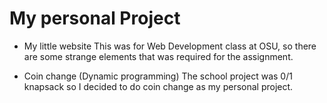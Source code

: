 # My personal Project

* My little website
This was for Web Development class at OSU, so there are some strange elements that was required for the assignment.

* Coin change (Dynamic programming)
The school project was 0/1 knapsack so I decided to do coin change as my personal project. 
